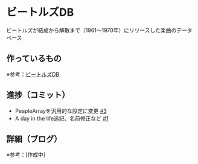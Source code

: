 # ビートルズDB

ビートルズが結成から解散まで（1961〜1970年）にリリースした楽曲のデータベース

## 作っているもの

※参考：[ビートルズDB](https://beatles-db.vercel.app/)

## 進捗（コミット）

- PeapleArrayを汎用的な設定に変更 [#3](https://github.com/ryo-i/beatles-db/issues/3)
- A day in the life追記、名前修正など [#1](https://github.com/ryo-i/beatles-db/issues/1)

## 詳細（ブログ）

※参考：[作成中]